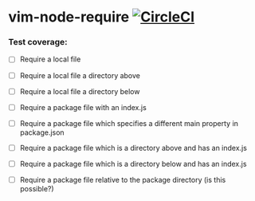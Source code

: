 # vim-node-require [![CircleCI](https://circleci.com/gh/danihodovic/vim-node-require/tree/dev.svg?style=svg)](https://circleci.com/gh/danihodovic/vim-node-require/tree/dev)

### Test coverage:

- [ ] Require a local file
- [ ] Require a local file a directory above
- [ ] Require a local file a directory below

- [ ] Require a package file with an index.js
- [ ] Require a package file which specifies a different main property in package.json
- [ ] Require a package file which is a directory above and has an index.js
- [ ] Require a package file which is a directory below and has an index.js
- [ ] Require a package file relative to the package directory (is this possible?)

